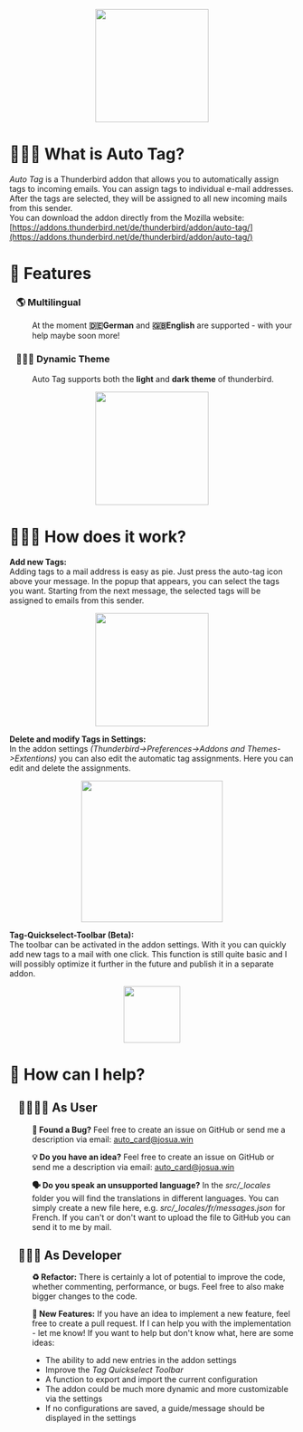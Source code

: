 <p align="center">
  <img src="https://cdn.josuakoehler.de/AutoTag/LogoAutoTag_Title.png" height="200"/>
</p>

# 🤷🏼‍♂️ What is Auto Tag?
_Auto Tag_ is a Thunderbird addon that allows you to automatically assign tags to incoming emails. You can assign tags to individual e-mail addresses. After the tags are selected, they will be assigned to all new incoming mails from this sender.  
You can download the addon directly from the Mozilla website: [https://addons.thunderbird.net/de/thunderbird/addon/auto-tag/](https://addons.thunderbird.net/de/thunderbird/addon/auto-tag/)

# 🚀 Features
### &nbsp;&nbsp;&nbsp;🌎 Multilingual
<dl>
	<dd>
At the moment <b>🇩🇪German</b> and <b>🇬🇧English</b> are supported - with your help maybe soon more!
	</dd>
</dl>

### &nbsp;&nbsp;&nbsp;👨🏼‍🎨 Dynamic Theme
<dl><dd>
Auto Tag supports both the <b>light</b> and <b>dark theme</b> of thunderbird.
</dd></dl>
<p align="center">
  <img src="https://cdn.josuakoehler.de/AutoTag/Auto_Tags_Theme.png" height="200"/>
</p>



# 👨🏼‍🏫 How does it work?

**Add new Tags:**  
Adding tags to a mail address is easy as pie. Just press the auto-tag icon above your message. In the popup that appears, you can select the tags you want. Starting from the next message, the selected tags will be assigned to emails from this sender.
<p align="center">
  <img src="https://cdn.josuakoehler.de/AutoTag/Tag_Select_Demo.gif" height="200"/>
</p>

**Delete and modify Tags in Settings:**  
In the addon settings _(Thunderbird->Preferences->Addons and Themes->Extentions)_ you can also edit the automatic tag assignments. Here you can edit and delete the assignments.
<p align="center">
  <img src="https://cdn.josuakoehler.de/AutoTag/Auto_Tag_settings.gif" height="250"/>
</p>

**Tag-Quickselect-Toolbar (Beta):**  
The toolbar can be activated in the addon settings. With it you can quickly add new tags to a mail with one click. This function is still quite basic and I will possibly optimize it further in the future and publish it in a separate addon. 
<p align="center">
  <img src="https://cdn.josuakoehler.de/AutoTag/Auto_Tag_Toolbar.gif" height="100"/>
</p>


# 🤝 How can I help?


## &nbsp;&nbsp;&nbsp;👩‍👩‍👧‍👦 As User
<dl><dd>
<p><b>🐞 Found a Bug?</b> Feel free to create an issue on GitHub or send me a description via email: <a href="mailto:auto_card@josua.win">auto_card@josua.win</a></p>
<p><b>💡 Do you have an idea?</b> Feel free to create an issue on GitHub or send me a description via email: <a href="mailto:auto_card@josua.win">auto_card@josua.win</a></p></p>
<p><b>🗣 Do you speak an unsupported language?</b> In the <i>src/_locales</i> folder you will find the translations in different languages. You can simply create a new file here, e.g. <i>src/_locales/fr/messages.json</i> for French. If you can't or don't want to upload the file to GitHub you can send it to me by mail.</p>
</dd></dl>


## &nbsp;&nbsp;&nbsp;👨🏼‍💻 As Developer

<dl><dd>
<p><b>♻️ Refactor:</b> There is certainly a lot of potential to improve the code, whether commenting, performance, or bugs. Feel free to also make bigger changes to the code.</p>
<p><b>🎉 New Features:</b> If you have an idea to implement a new feature, feel free to create a pull request. If I can help you with the implementation - let me know! If you want to help but don't know what, here are some ideas:</p>
<ul>
	<li>The ability to add new entries in the addon settings</li>
	<li>Improve the <i>Tag Quickselect Toolbar</i></li>
	<li>A function to export and import the current configuration</li>
	<li>The addon could be much more dynamic and more customizable via the settings</li>
	<li>If no configurations are saved, a guide/message should be displayed in the settings</li>
</ul>
</dd></dl>











